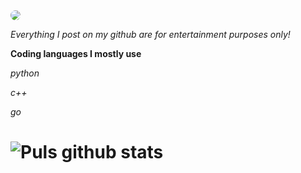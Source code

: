 <img src="https://media.discordapp.net/attachments/774746171448229909/774808746723377173/a_a13f0b5f9cad5824595b53ce4ac74e07.gif?width=207&height=207" style="border-radius: 75%;">

*Everything I post on my github are for entertainment purposes only!* 


**Coding languages I mostly use**

*python*

*c++*

*go*

# ![Puls github stats](https://github-readme-stats.vercel.app/api?username=Puls1337&show_icons=true&theme=tokyonight)

